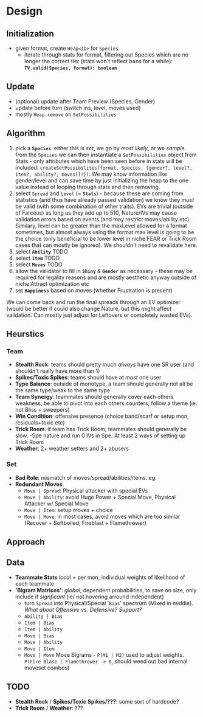 # Design

## Initialization

- given format, create `Heap<ID>` for `Species`
  - iterate through stats for format, filtering out Species which are no longer the correct tier (stats won't reflect bans for a while): **`TV.valid(Species, format): boolean`**

## Update

- (optional) update after Team Preview (Species, Gender)
- update before turn (switch ins, level, moves used)
- mostly `Heap.remove` on `SetPossibilities`

## Algorithm

1. pick a **`Species`**. either this is *set*, we go by *most likely*, or we *sample*. from the `Species` we can then instantiate a `SetPossibilities` object from Stats - only attributes which have been seen before in stats will be included: `createSetPossibilites(format, Species, {gender?, level?, item?, ability?, moves[]?})`. We may know information like gender/level and can save time by just initializing the heap to the one value instead of looping through stats and then removing.
2. select `Spread` and `Level` (= **`Stats`**) - because these are coming from statistics (and thus have already passed validation) we know they *must* be valid (with some combination of other traits). EVs are trivial (outside of Farceus) as long as they add up to 510, Nature/IVs may cause validation errors based on events (and may restrict moves/ability etc). Similary, level can be greater than the maxLevel allowed for a format sometimes, but almost always using the format max level is going to be the choice (only beneficial to be lower level in niche FEAR or Trick Room cases that can mostly be ignored). We shouldn't need to revalidate here.
3. select **`Ability`** TODO
4. select **`Item`** TODO
5. select **`Moves`** TODO
6. allow the validator to fill in **`Shiny`** & **`Gender`** as necessary - these may be required for legality reasons and are mostly aesthetic anyway outside of niche Attract optimization etc
7. set **`Happiness`** based on moves (whether Frustration is present)

We can come back and run the final spreads through an EV optimizer (would be better if could also change Nature, but this might affect validation. Can mostly just adjust for Leftovers or completely wasted EVs).

## Heurstics

### Team

- **Stealth Rock**: teams should pretty much _always_ have one SR user (and shouldn't really have more than 1)
- **Spikes/Toxic Spikes**: teams should have at _most_ one user
- **Type Balance**: outside of monotype, a team should generally not all be the same type/weak to the same type
- **Team Synergy**: teammates should generally cover each others weakness, be able to pivot into each others counters, follow a theme (ie. not Bliss + sweepers)
- **Win Condition**: offensive presence (choice band/scarf or setup mon, residuals+toxic etc)
- **Trick Room**: if team has Trick Room, teammates should generally be slow, -Spe nature and run 0 IVs in Spe. At least 2 ways of setting up Trick Room
- **Weather**: 2+ weather setters and 2+ abusers

### Set

- **Bad Role**: mismatch of moves/spread/abilities/items. eg:
- **Redundant Moves**:
  - `Move | Spread`: Physical attacker with special EVs
  - `Move | Ability`: avoid Huge Power + Special Move, Physical Attacker w/ Special Move
  - `Move | Item`: setup moves + choice
  - `Move | Move`: in most cases, avoid moves which are too similar (Recover + Softboiled, Fireblast + Flamethrower)

## Approach

## Data

- **Teammate Stats** _local_ = per mon, individual weights of likelihood of each teammate
- **'Bigram Matrices'**: _global_, dependent probabilities, to save on size, only include if  _signficant_ (ie/ not hovering arround independent)
  - turn `Spread` into Physical/Special '`Bias`' spectrum (Mixed in middle). _What about Offensive vs. Defensive? Support?_
  - `Ability | Bias`
  - `Item | Bias`
  - `Item | Ability`
  - `Move | Bias`
  - `Move | Ability`
  - `Move | Item`
  - `Move | Move` Move Bigrams - `P(M1 | M2)` used to adjust weights. `P(Fire Blase | Flamethrower -> 0`, should weed out bad internal moveset combos)

## TODO

- **Stealth Rock** / **Spikes/Toxic Spikes/???**: some sort of hardcode?
- **Trick Room** / **Weather**: ???
